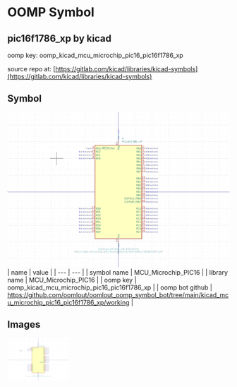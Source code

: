 # OOMP Symbol  
## pic16f1786_xp  by kicad  
  
oomp key: oomp_kicad_mcu_microchip_pic16_pic16f1786_xp  
  
source repo at: [https://gitlab.com/kicad/libraries/kicad-symbols](https://gitlab.com/kicad/libraries/kicad-symbols)  
## Symbol  
  
[![working.png](working_600.png)](working.png)  
| name | value | 
| --- | --- | 
| symbol name | MCU_Microchip_PIC16 | 
| library name | MCU_Microchip_PIC16 | 
| oomp key | oomp_kicad_mcu_microchip_pic16_pic16f1786_xp | 
| oomp bot github | https://github.com/oomlout/oomlout_oomp_symbol_bot/tree/main/kicad_mcu_microchip_pic16_pic16f1786_xp/working | 
## Images  
  
[![working.png](working_140.png)](working.png)  
